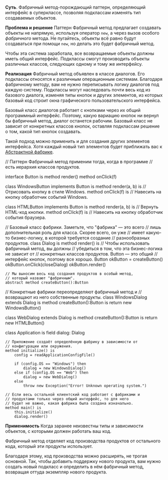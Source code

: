 **Суть**.
Фабричный метод-порождающий паттерн, определяющий интерфейс в суперклассе, позволяя подклассам изменять тип создаваемых объектов.

**Проблема и решение**
Паттерн Фабричный метод предлагает создавать объекты не напрямую, используя оператор `new`, а через вызов особого _фабричного_ метода. Не пугайтесь, объекты всё равно будут создаваться при помощи `new`, но делать это будет фабричный метод.

Чтобы эта система заработала, все возвращаемые объекты должны иметь общий интерфейс. Подклассы смогут производить объекты различных классов, следующих одному и тому же интерфейсу.

**Реализация**
Фабричный метод объявлен в классе диалогов. Его подклассы относятся к различным операционным системам. Благодаря фабричному методу, вам не нужно переписывать логику диалогов под каждую систему. Подклассы могут наследовать почти весь код из базового диалога, изменяя типы кнопок и других элементов, из которых базовый код строит окна графического пользовательского интерфейса.

Базовый класс диалогов работает с кнопками через их общий программный интерфейс. Поэтому, какую вариацию кнопок ни вернул бы фабричный метод, диалог останется рабочим. Базовый класс не зависит от конкретных классов кнопок, оставляя подклассам решение о том, какой тип кнопок создавать.

Такой подход можно применить и для создания других элементов интерфейса. Хотя каждый новый тип элементов будет приближать вас к [Абстрактной фабрике](https://refactoring.guru/ru/design-patterns/abstract-factory).

// Паттерн Фабричный метод применим тогда, когда в программе
// есть иерархия классов продуктов.

interface Button is
    method render()
    method onClick(f)

class WindowsButton implements Button is
    method render(a, b) is
        // Отрисовать кнопку в стиле Windows.
    method onClick(f) is
        // Навесить на кнопку обработчик событий Windows.

class HTMLButton implements Button is
    method render(a, b) is
        // Вернуть HTML-код кнопки.
    method onClick(f) is
        // Навесить на кнопку обработчик события браузера.

// Базовый класс фабрики. Заметьте, что "фабрика" — это всего
// лишь дополнительная роль для класса. Скорее всего, он уже
// имеет какую-то бизнес-логику, в которой требуется создание
// разнообразных продуктов.
class Dialog is
    method render() is
        // Чтобы использовать фабричный метод, вы должны
        // убедиться в том, что эта бизнес-логика не зависит от
        // конкретных классов продуктов. Button — это общий
        // интерфейс кнопок, поэтому все хорошо.
        Button okButton = createButton()
        okButton.onClick(closeDialog)
        okButton.render()

    // Мы выносим весь код создания продуктов в особый метод,
    // который назвают "фабричным".
    abstract method createButton():Button

// Конкретные фабрики переопределяют фабричный метод и
// возвращают из него собственные продукты.
class WindowsDialog extends Dialog is
    method createButton():Button is
        return new WindowsButton()

class WebDialog extends Dialog is
    method createButton():Button is
        return new HTMLButton()

class Application is
    field dialog: Dialog

    // Приложение создаёт определённую фабрику в зависимости от
    // конфигурации или окружения.
    method initialize() is
        config = readApplicationConfigFile()

        if (config.OS == "Windows") then
            dialog = new WindowsDialog()
        else if (config.OS == "Web") then
            dialog = new WebDialog()
        else
            throw new Exception("Error! Unknown operating system.")

    // Если весь остальной клиентский код работает с фабриками и
    // продуктами только через общий интерфейс, то для него
    // будет не важно, какая фабрика была создана изначально.
    method main() is
        this.initialize()
        dialog.render()
		
**Применимость**
 Когда заранее неизвестны типы и зависимости объектов, с которыми должен работать ваш код.

 Фабричный метод отделяет код производства продуктов от остального кода, который эти продукты использует.

Благодаря этому, код производства можно расширять, не трогая основной. Так, чтобы добавить поддержку нового продукта, вам нужно создать новый подкласс и определить в нём фабричный метод, возвращая оттуда экземпляр нового продукта.